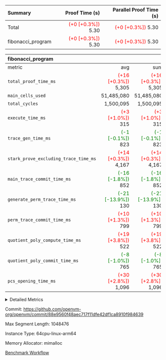 | Summary | Proof Time (s) | Parallel Proof Time (s) |
|:---|---:|---:|
| Total | <span style='color: red'>(+0 [+0.3%])</span> 5.30 | <span style='color: red'>(+0 [+0.3%])</span> 5.30 |
| fibonacci_program | <span style='color: red'>(+0 [+0.3%])</span> 5.30 | <span style='color: red'>(+0 [+0.3%])</span> 5.30 |


| fibonacci_program |||||
|:---|---:|---:|---:|---:|
|metric|avg|sum|max|min|
| `total_proof_time_ms ` | <span style='color: red'>(+16 [+0.3%])</span> 5,305 | <span style='color: red'>(+16 [+0.3%])</span> 5,305 | <span style='color: red'>(+16 [+0.3%])</span> 5,305 | <span style='color: red'>(+16 [+0.3%])</span> 5,305 |
| `main_cells_used     ` |  51,485,080 |  51,485,080 |  51,485,080 |  51,485,080 |
| `total_cycles        ` |  1,500,095 |  1,500,095 |  1,500,095 |  1,500,095 |
| `execute_time_ms     ` | <span style='color: red'>(+3 [+1.0%])</span> 315 | <span style='color: red'>(+3 [+1.0%])</span> 315 | <span style='color: red'>(+3 [+1.0%])</span> 315 | <span style='color: red'>(+3 [+1.0%])</span> 315 |
| `trace_gen_time_ms   ` | <span style='color: green'>(-1 [-0.1%])</span> 823 | <span style='color: green'>(-1 [-0.1%])</span> 823 | <span style='color: green'>(-1 [-0.1%])</span> 823 | <span style='color: green'>(-1 [-0.1%])</span> 823 |
| `stark_prove_excluding_trace_time_ms` | <span style='color: red'>(+14 [+0.3%])</span> 4,167 | <span style='color: red'>(+14 [+0.3%])</span> 4,167 | <span style='color: red'>(+14 [+0.3%])</span> 4,167 | <span style='color: red'>(+14 [+0.3%])</span> 4,167 |
| `main_trace_commit_time_ms` | <span style='color: green'>(-16 [-1.8%])</span> 852 | <span style='color: green'>(-16 [-1.8%])</span> 852 | <span style='color: green'>(-16 [-1.8%])</span> 852 | <span style='color: green'>(-16 [-1.8%])</span> 852 |
| `generate_perm_trace_time_ms` | <span style='color: green'>(-21 [-13.9%])</span> 130 | <span style='color: green'>(-21 [-13.9%])</span> 130 | <span style='color: green'>(-21 [-13.9%])</span> 130 | <span style='color: green'>(-21 [-13.9%])</span> 130 |
| `perm_trace_commit_time_ms` | <span style='color: red'>(+10 [+1.3%])</span> 799 | <span style='color: red'>(+10 [+1.3%])</span> 799 | <span style='color: red'>(+10 [+1.3%])</span> 799 | <span style='color: red'>(+10 [+1.3%])</span> 799 |
| `quotient_poly_compute_time_ms` | <span style='color: red'>(+19 [+3.8%])</span> 522 | <span style='color: red'>(+19 [+3.8%])</span> 522 | <span style='color: red'>(+19 [+3.8%])</span> 522 | <span style='color: red'>(+19 [+3.8%])</span> 522 |
| `quotient_poly_commit_time_ms` | <span style='color: green'>(-8 [-1.0%])</span> 765 | <span style='color: green'>(-8 [-1.0%])</span> 765 | <span style='color: green'>(-8 [-1.0%])</span> 765 | <span style='color: green'>(-8 [-1.0%])</span> 765 |
| `pcs_opening_time_ms ` | <span style='color: red'>(+30 [+2.8%])</span> 1,096 | <span style='color: red'>(+30 [+2.8%])</span> 1,096 | <span style='color: red'>(+30 [+2.8%])</span> 1,096 | <span style='color: red'>(+30 [+2.8%])</span> 1,096 |



<details>
<summary>Detailed Metrics</summary>

| group | num_segments | keygen_time_ms | commit_exe_time_ms |
| --- | --- | --- | --- |
| fibonacci_program | 1 | 402 | 5 | 

| group | air_name | quotient_deg | interactions | constraints |
| --- | --- | --- | --- | --- |
| fibonacci_program | AccessAdapterAir<16> | 4 | 5 | 11 | 
| fibonacci_program | AccessAdapterAir<2> | 4 | 5 | 11 | 
| fibonacci_program | AccessAdapterAir<32> | 4 | 5 | 11 | 
| fibonacci_program | AccessAdapterAir<4> | 4 | 5 | 11 | 
| fibonacci_program | AccessAdapterAir<64> | 4 | 5 | 11 | 
| fibonacci_program | AccessAdapterAir<8> | 4 | 5 | 11 | 
| fibonacci_program | BitwiseOperationLookupAir<8> | 2 | 2 | 4 | 
| fibonacci_program | MemoryMerkleAir<8> | 4 | 4 | 38 | 
| fibonacci_program | PersistentBoundaryAir<8> | 4 | 3 | 5 | 
| fibonacci_program | PhantomAir | 4 | 3 | 4 | 
| fibonacci_program | Poseidon2PeripheryAir<BabyBearParameters>, 1> | 2 | 1 | 286 | 
| fibonacci_program | ProgramAir | 1 | 1 | 4 | 
| fibonacci_program | RangeTupleCheckerAir<2> | 1 | 1 | 4 | 
| fibonacci_program | Rv32HintStoreAir | 4 | 19 | 21 | 
| fibonacci_program | VariableRangeCheckerAir | 1 | 1 | 4 | 
| fibonacci_program | VmAirWrapper<Rv32BaseAluAdapterAir, BaseAluCoreAir<4, 8> | 4 | 19 | 30 | 
| fibonacci_program | VmAirWrapper<Rv32BaseAluAdapterAir, LessThanCoreAir<4, 8> | 4 | 17 | 35 | 
| fibonacci_program | VmAirWrapper<Rv32BaseAluAdapterAir, ShiftCoreAir<4, 8> | 4 | 23 | 84 | 
| fibonacci_program | VmAirWrapper<Rv32BranchAdapterAir, BranchEqualCoreAir<4> | 4 | 11 | 17 | 
| fibonacci_program | VmAirWrapper<Rv32BranchAdapterAir, BranchLessThanCoreAir<4, 8> | 4 | 13 | 32 | 
| fibonacci_program | VmAirWrapper<Rv32CondRdWriteAdapterAir, Rv32JalLuiCoreAir> | 4 | 10 | 15 | 
| fibonacci_program | VmAirWrapper<Rv32JalrAdapterAir, Rv32JalrCoreAir> | 4 | 16 | 16 | 
| fibonacci_program | VmAirWrapper<Rv32LoadStoreAdapterAir, LoadSignExtendCoreAir<4, 8> | 4 | 18 | 21 | 
| fibonacci_program | VmAirWrapper<Rv32LoadStoreAdapterAir, LoadStoreCoreAir<4> | 4 | 17 | 27 | 
| fibonacci_program | VmAirWrapper<Rv32MultAdapterAir, DivRemCoreAir<4, 8> | 4 | 25 | 72 | 
| fibonacci_program | VmAirWrapper<Rv32MultAdapterAir, MulHCoreAir<4, 8> | 4 | 24 | 23 | 
| fibonacci_program | VmAirWrapper<Rv32MultAdapterAir, MultiplicationCoreAir<4, 8> | 4 | 19 | 13 | 
| fibonacci_program | VmAirWrapper<Rv32RdWriteAdapterAir, Rv32AuipcCoreAir> | 4 | 11 | 12 | 
| fibonacci_program | VmConnectorAir | 4 | 3 | 8 | 

| group | air_name | segment | rows | prep_cols | perm_cols | main_cols | cells |
| --- | --- | --- | --- | --- | --- | --- | --- |
| fibonacci_program | AccessAdapterAir<8> | 0 | 32 |  | 12 | 17 | 928 | 
| fibonacci_program | BitwiseOperationLookupAir<8> | 0 | 65,536 | 3 | 8 | 2 | 655,360 | 
| fibonacci_program | MemoryMerkleAir<8> | 0 | 256 |  | 12 | 32 | 11,264 | 
| fibonacci_program | PersistentBoundaryAir<8> | 0 | 32 |  | 8 | 20 | 896 | 
| fibonacci_program | PhantomAir | 0 | 2 |  | 8 | 6 | 28 | 
| fibonacci_program | Poseidon2PeripheryAir<BabyBearParameters>, 1> | 0 | 256 |  | 8 | 300 | 78,848 | 
| fibonacci_program | ProgramAir | 0 | 4,096 |  | 8 | 10 | 73,728 | 
| fibonacci_program | RangeTupleCheckerAir<2> | 0 | 524,288 | 2 | 8 | 1 | 4,718,592 | 
| fibonacci_program | Rv32HintStoreAir | 0 | 4 |  | 24 | 32 | 224 | 
| fibonacci_program | VariableRangeCheckerAir | 0 | 262,144 | 2 | 8 | 1 | 2,359,296 | 
| fibonacci_program | VmAirWrapper<Rv32BaseAluAdapterAir, BaseAluCoreAir<4, 8> | 0 | 1,048,576 |  | 28 | 36 | 67,108,864 | 
| fibonacci_program | VmAirWrapper<Rv32BaseAluAdapterAir, LessThanCoreAir<4, 8> | 0 | 524,288 |  | 24 | 37 | 31,981,568 | 
| fibonacci_program | VmAirWrapper<Rv32BranchAdapterAir, BranchEqualCoreAir<4> | 0 | 262,144 |  | 16 | 26 | 11,010,048 | 
| fibonacci_program | VmAirWrapper<Rv32BranchAdapterAir, BranchLessThanCoreAir<4, 8> | 0 | 4 |  | 20 | 32 | 208 | 
| fibonacci_program | VmAirWrapper<Rv32CondRdWriteAdapterAir, Rv32JalLuiCoreAir> | 0 | 131,072 |  | 16 | 18 | 4,456,448 | 
| fibonacci_program | VmAirWrapper<Rv32JalrAdapterAir, Rv32JalrCoreAir> | 0 | 16 |  | 20 | 28 | 768 | 
| fibonacci_program | VmAirWrapper<Rv32LoadStoreAdapterAir, LoadStoreCoreAir<4> | 0 | 16 |  | 28 | 40 | 1,088 | 
| fibonacci_program | VmAirWrapper<Rv32RdWriteAdapterAir, Rv32AuipcCoreAir> | 0 | 8 |  | 16 | 21 | 296 | 
| fibonacci_program | VmConnectorAir | 0 | 2 | 1 | 8 | 4 | 24 | 

| group | segment | trace_gen_time_ms | total_proof_time_ms | total_cycles | total_cells | stark_prove_excluding_trace_time_ms | quotient_poly_compute_time_ms | quotient_poly_commit_time_ms | perm_trace_commit_time_ms | pcs_opening_time_ms | main_trace_commit_time_ms | main_cells_used | generate_perm_trace_time_ms | execute_time_ms |
| --- | --- | --- | --- | --- | --- | --- | --- | --- | --- | --- | --- | --- | --- | --- |
| fibonacci_program | 0 | 823 | 5,305 | 1,500,095 | 122,458,476 | 4,167 | 522 | 765 | 799 | 1,096 | 852 | 51,485,080 | 130 | 315 | 

</details>


Commit: https://github.com/openvm-org/openvm/commit/88e9560f48aec717f11dfe42df1ca8910f984639

Max Segment Length: 1048476

Instance Type: 64cpu-linux-arm64

Memory Allocator: mimalloc

[Benchmark Workflow](https://github.com/openvm-org/openvm/actions/runs/12983363058)
